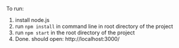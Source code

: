 To run: 
1. install node.js 
2. run `npm install` in command line in root directory of the project 
3. run `npm start` in the root directory of the project 
4. Done. should open: http://localhost:3000/